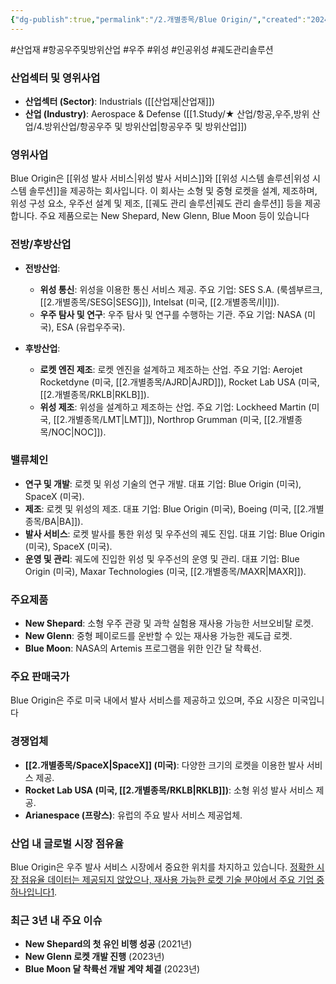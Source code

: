 ```yaml
---
{"dg-publish":true,"permalink":"/2.개별종목/Blue Origin/","created":"2024-11-07T14:16:55.990+09:00","updated":"2025-06-03T20:05:58.006+09:00"}
---
```


#산업재 #항공우주및방위산업 #우주 #위성 #인공위성 #궤도관리솔루션

### 산업섹터 및 영위사업

- **산업섹터 (Sector)**: Industrials ([[산업재\|산업재]])
- **산업 (Industry)**: Aerospace & Defense ([[1.Study/★ 산업/항공,우주,방위 산업/4.방위산업/항공우주 및 방위산업\|항공우주 및 방위산업]])

### 영위사업

Blue Origin은 [[위성 발사 서비스\|위성 발사 서비스]]와 [[위성 시스템 솔루션\|위성 시스템 솔루션]]을 제공하는 회사입니다. 이 회사는 소형 및 중형 로켓을 설계, 제조하며, 위성 구성 요소, 우주선 설계 및 제조, [[궤도 관리 솔루션\|궤도 관리 솔루션]] 등을 제공합니다. 주요 제품으로는 New Shepard, New Glenn, Blue Moon 등이 있습니다

### 전방/후방산업

- **전방산업**:
    - **위성 통신**: 위성을 이용한 통신 서비스 제공. 주요 기업: SES S.A. (룩셈부르크, [[2.개별종목/SESG\|SESG]]), Intelsat (미국, [[2.개별종목/I\|I]]).
    - **우주 탐사 및 연구**: 우주 탐사 및 연구를 수행하는 기관. 주요 기업: NASA (미국), ESA (유럽우주국).
      
- **후방산업**:
    - **로켓 엔진 제조**: 로켓 엔진을 설계하고 제조하는 산업. 주요 기업: Aerojet Rocketdyne (미국, [[2.개별종목/AJRD\|AJRD]]), Rocket Lab USA (미국, [[2.개별종목/RKLB\|RKLB]]).
    - **위성 제조**: 위성을 설계하고 제조하는 산업. 주요 기업: Lockheed Martin (미국, [[2.개별종목/LMT\|LMT]]), Northrop Grumman (미국, [[2.개별종목/NOC\|NOC]]).

### 밸류체인

- **연구 및 개발**: 로켓 및 위성 기술의 연구 개발. 대표 기업: Blue Origin (미국), SpaceX (미국).
- **제조**: 로켓 및 위성의 제조. 대표 기업: Blue Origin (미국), Boeing (미국, [[2.개별종목/BA\|BA]]).
- **발사 서비스**: 로켓 발사를 통한 위성 및 우주선의 궤도 진입. 대표 기업: Blue Origin (미국), SpaceX (미국).
- **운영 및 관리**: 궤도에 진입한 위성 및 우주선의 운영 및 관리. 대표 기업: Blue Origin (미국), Maxar Technologies (미국, [[2.개별종목/MAXR\|MAXR]]).

### 주요제품

- **New Shepard**: 소형 우주 관광 및 과학 실험용 재사용 가능한 서브오비탈 로켓.
- **New Glenn**: 중형 페이로드를 운반할 수 있는 재사용 가능한 궤도급 로켓.
- **Blue Moon**: NASA의 Artemis 프로그램을 위한 인간 달 착륙선.

### 주요 판매국가

Blue Origin은 주로 미국 내에서 발사 서비스를 제공하고 있으며, 주요 시장은 미국입니다

### 경쟁업체

- **[[2.개별종목/SpaceX\|SpaceX]] (미국)**: 다양한 크기의 로켓을 이용한 발사 서비스 제공.
- **Rocket Lab USA (미국, [[2.개별종목/RKLB\|RKLB]])**: 소형 위성 발사 서비스 제공.
- **Arianespace (프랑스)**: 유럽의 주요 발사 서비스 제공업체.

### 산업 내 글로벌 시장 점유율

Blue Origin은 우주 발사 서비스 시장에서 중요한 위치를 차지하고 있습니다. [정확한 시장 점유율 데이터는 제공되지 않았으나, 재사용 가능한 로켓 기술 분야에서 주요 기업 중 하나입니다](https://en.wikipedia.org/wiki/Blue_Origin)[1](https://en.wikipedia.org/wiki/Blue_Origin).

### 최근 3년 내 주요 이슈

- **New Shepard의 첫 유인 비행 성공** (2021년)
- **New Glenn 로켓 개발 진행** (2023년)
- **Blue Moon 달 착륙선 개발 계약 체결** (2023년)